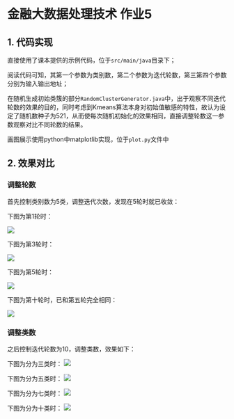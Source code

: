 # 金融大数据处理技术 作业5

## 1. 代码实现

直接使用了课本提供的示例代码，位于`src/main/java`目录下；

阅读代码可知，其第一个参数为类别数，第二个参数为迭代轮数，第三第四个参数分别为输入输出地址；

在随机生成初始类簇的部分`RandomClusterGenerator.java`中，出于观察不同迭代轮数的效果的目的，同时考虑到Kmeans算法本身对初始值敏感的特性，故认为设定了随机数种子为521，从而使每次随机初始化的效果相同，直接调整轮数这一参数观察对比不同轮数的结果。

画图展示使用python中matplotlib实现，位于`plot.py`文件中

## 2. 效果对比

### 调整轮数

首先控制类别数为5类，调整迭代次数，发现在5轮时就已收敛：

下图为第1轮时：

![](cluster_5_1.png)

下图为第3轮时：

![](cluster_5_3.png)

下图为第5轮时：

![](cluster_5_5.png)

下图为第十轮时，已和第五轮完全相同：

![](cluster_5_10.png)

### 调整类数

之后控制迭代轮数为10，调整类数，效果如下：

下图为分为三类时：
![](cluster_3_10.png)

下图为分为五类时：
![](cluster_5_10.png)

下图为分为七类时：
![](cluster_7_10.png)

下图为分为十类时：
![](cluster_10_10.png)